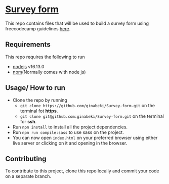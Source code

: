 # [Survey form](hike-survey-form.netlify.app)

This repo contains files that will be used to build a survey form using freecodecamp guidelines [here](https://www.freecodecamp.org/learn/responsive-web-design/responsive-web-design-projects/build-a-survey-form).

## Requirements

This repo requires the following to run

- [nodejs](https://nodejs.org/en/) v16.13.0
- [npm](https://www.npmjs.com/)(Normally comes with node js)

## Usage/ How to run

- Clone the repo by running
  - `git clone https://github.com/ginabeki/Survey-form.git` on the terminal fot **https**.
  - `git clone git@github.com:ginabeki/Survey-form.git` on the terminal for **ssh**.
- Run `npm install` to install all the project dependencies.
- Run `npm run compile:sass` to use sass on the project.
- You can now open `index.html` on your preferred browser using either live server or clicking on it and opening in the browser.

## Contributing

To contribute to this project, clone this repo locally and commit your code on a separate branch.
